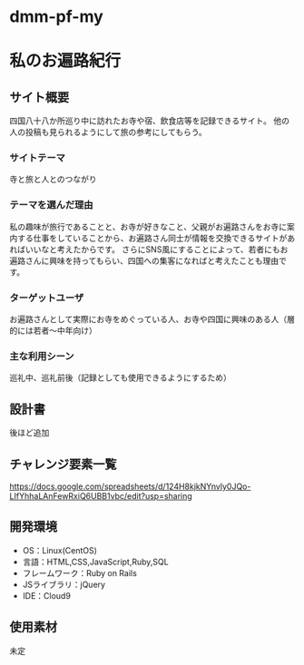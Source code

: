 # dmm-pf-my
# 私のお遍路紀行

## サイト概要
四国八十八か所巡り中に訪れたお寺や宿、飲食店等を記録できるサイト。
他の人の投稿も見られるようにして旅の参考にしてもらう。

### サイトテーマ
寺と旅と人とのつながり

### テーマを選んだ理由
私の趣味が旅行であることと、お寺が好きなこと、父親がお遍路さんをお寺に案内する仕事をしていることから、お遍路さん同士が情報を交換できるサイトがあればいいなと考えたからです。
さらにSNS風にすることによって、若者にもお遍路さんに興味を持ってもらい、四国への集客になればと考えたことも理由です。

### ターゲットユーザ
お遍路さんとして実際にお寺をめぐっている人、お寺や四国に興味のある人（層的には若者～中年向け）

### 主な利用シーン
巡礼中、巡礼前後（記録としても使用できるようにするため）

## 設計書
後ほど追加

## チャレンジ要素一覧
<https://docs.google.com/spreadsheets/d/124H8kjkNYnvly0JQo-LIfYhhaLAnFewRxiQ6UBB1vbc/edit?usp=sharing>

## 開発環境
- OS：Linux(CentOS)
- 言語：HTML,CSS,JavaScript,Ruby,SQL
- フレームワーク：Ruby on Rails
- JSライブラリ：jQuery
- IDE：Cloud9

## 使用素材
未定
